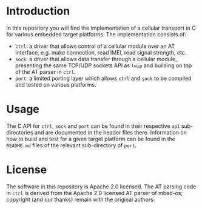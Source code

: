 # Introduction
In this repository you will find the implementation of a cellular transport in C for various embedded target platforms.  The implementation consists of:

- `ctrl`: a driver that allows control of a cellular module over an AT interface, e.g. make connection, read IMEI, read signal strength, etc.
- `sock`: a driver that allows data transfer through a cellular module, presenting the same TCP/UDP sockets API as `lwip` and building on top of the AT parser in `ctrl`.
- `port`: a limited porting layer which allows `ctrl` and `sock` to be compiled and tested on various platforms.

# Usage
The C API for `ctrl`, `sock` and `port` can be found in their respective `api` sub-directories and are documented in the header files there.  Information on how to build and test for a given target platform can be found in the `README.md` files of the relevant sub-directory of `port`.

# License
The software in this repository is Apache 2.0 licensed.  The AT parsing code in `ctrl` is derived from the Apache 2.0 licensed AT parser of mbed-os; copyright (and our thanks) remain with the original authors.
